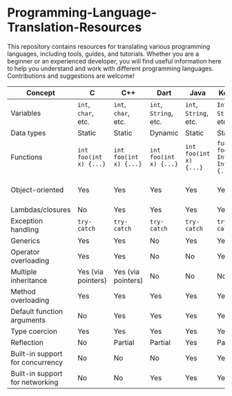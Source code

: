 # Programming-Language-Translation-Resources
This repository contains resources for translating various programming languages, including tools, guides, and tutorials. Whether you are a beginner or an experienced developer, you will find useful information here to help you understand and work with different programming languages. Contributions and suggestions are welcome!

| Concept | C | C++ | Dart | Java | Kotlin | JavaScript | TypeScript | Rust | Go | Swift | PHP |
| --- | --- | --- | --- | --- | --- | --- | --- | --- | --- | --- | --- |
| Variables | `int`, `char`, etc. | `int`, `char`, etc. | `int`, `String`, etc. | `int`, `String`, etc. | `Int`, `String`, etc. | `let`, `const` | `let`, `const` | `let`, `const` | `int`, `string`, etc. | `Int`, `String`, etc. | `$x`, `$y`, etc. |
| Data types | Static | Static | Dynamic | Static | Static | Dynamic | Static | Static | Static | Static | Dynamic |
| Functions | `int foo(int x) {...}` | `int foo(int x) {...}` | `int foo(int x) {...}` | `int foo(int x) {...}` | `fun foo(x: Int): Int {...}` | `function foo(x) {...}` | `function foo(x: number) {...}` | `fn foo(x: i32) -> i32 {...}` | `func foo(x int) int {...}` | `func foo(x: Int) -> Int {...}` | `function foo($x) {...}` |
| Object-oriented | Yes | Yes | Yes | Yes | Yes | Yes (prototypal inheritance) | Yes (prototypal inheritance) | No | No | Yes | No |
| Lambdas/closures | No | Yes | Yes | Yes | Yes | Yes | Yes | Yes | Yes | Yes | Yes |
| Exception handling | `try-catch` | `try-catch` | `try-catch` | `try-catch` | `try-catch` | `try-catch` | `try-catch` | `try-catch` | `try-catch` | `try-catch` | `try-catch` |
| Generics | Yes | Yes | No | Yes | Yes | No | Yes | Yes | Yes | Yes | No |
| Operator overloading | Yes | Yes | No | No | Yes | No | No | No | No | Yes | No |
| Multiple inheritance | Yes (via pointers) | Yes (via pointers) | No | No | No | No | No | No | No | No | No |
| Method overloading | Yes | Yes | Yes | Yes | Yes | No | No | No | No | Yes | No |
| Default function arguments | No | Yes | Yes | Yes | Yes | Yes | Yes | Yes | Yes | Yes | Yes |
| Type coercion | Yes | Yes | Yes | Yes | Yes | Yes | Yes | Yes | Yes | Yes | Yes |
| Reflection | No | Partial | Partial | Yes | Partial | No | No | No | No | No | Partial |
| Built-in support for concurrency | No | No | No | Yes | Yes | No | No | Yes | Yes | Yes | No |
| Built-in support for networking | No | No | Yes | Yes | Yes | Yes | Yes | Yes |  |  |  |


